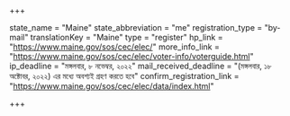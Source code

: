 +++

state_name = "Maine"
state_abbreviation = "me"
registration_type = "by-mail"
translationKey = "Maine"
type = "register"
hp_link = "https://www.maine.gov/sos/cec/elec/"
more_info_link = "https://www.maine.gov/sos/cec/elec/voter-info/voterguide.html"
ip_deadline = "মঙ্গলবার, ৮ নভেম্বর, ২০২২"
mail_received_deadline = "(মঙ্গলবার, ১৮ অক্টোবর, ২০২২) এর মধ্যে অবশ্যই গ্রহণ করতে হবে"
confirm_registration_link = "https://www.maine.gov/sos/cec/elec/data/index.html"

+++